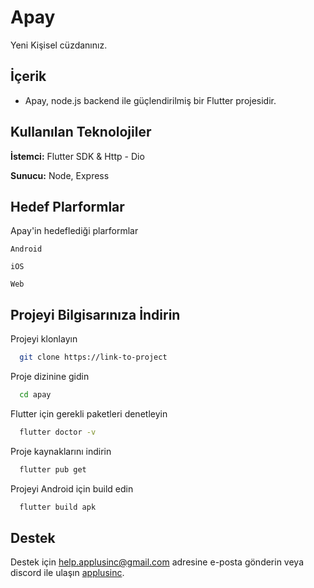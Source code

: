 
# Apay
Yeni Kişisel cüzdanınız.

## İçerik

- Apay, node.js backend ile güçlendirilmiş bir Flutter projesidir.
## Kullanılan Teknolojiler

**İstemci:** Flutter SDK & Http - Dio

**Sunucu:** Node, Express

  
## Hedef Plarformlar

Apay'in hedeflediği plarformlar

`Android`

`iOS`

`Web`

  
## Projeyi Bilgisarınıza İndirin

Projeyi klonlayın

```bash
  git clone https://link-to-project
```

Proje dizinine gidin

```bash
  cd apay
```

Flutter için gerekli paketleri denetleyin

```bash
  flutter doctor -v
```

Proje kaynaklarını indirin

```bash
  flutter pub get
```

Projeyi Android için build edin

```bash
  flutter build apk
```

  
## Destek

Destek için help.applusinc@gmail.com adresine e-posta gönderin veya discord ile ulaşın [applusinc]().

  